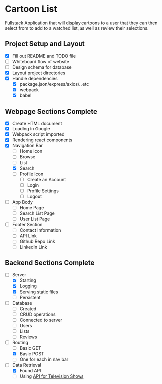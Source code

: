 # Cartoon List
Fullstack Application that will display cartoons to a user that they can then select from to add to a watched list, as well as review their selections.

## Project Setup and Layout
- [X] Fill out README and TODO file
- [ ] Whiteboard flow of website
- [ ] Design schema for database
- [X] Layout project directories
- [X] Handle dependencies
  - [X] package.json/express/axios/...etc
  - [X] webpack
  - [X] babel

## Webpage Sections Complete
- [X] Create HTML document
- [X] Loading in Google
- [X] Webpack script imported
- [X] Rendering react components
- [X] Navigation Bar
  - [ ] Home Icon
  - [ ] Browse
  - [ ] List
  - [X] Search
  - [ ] Profile Icon
    - [ ] Create an Account
    - [ ] Login
    - [ ] Profile Settings
    - [ ] Logout
- [ ] App Body
  - [ ] Home Page
  - [ ] Search List Page
  - [ ] User List Page
- [ ] Footer Section
  - [ ] Contact Information
  - [ ] API Link
  - [ ] Github Repo Link
  - [ ] LinkedIn Link

## Backend Sections Complete
- [ ] Server
  - [X] Starting
  - [X] Logging
  - [X] Serving static files
  - [ ] Persistent
- [ ] Database
  - [ ] Created
  - [ ] CRUD operations
  - [ ] Connected to server
  - [ ] Users
  - [ ] Lists
  - [ ] Reviews
- [ ] Routing
  - [ ] Basic GET
  - [X] Basic POST
  - [ ] One for each in nav bar
- [ ] Data Retrieval
  - [X] Found API
  - [ ] Using [API for Television Shows](https://movie-database-imdb-alternative.p.rapidapi.com/)